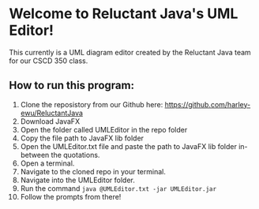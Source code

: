 # Welcome to Reluctant Java's UML Editor!
This currently is a UML diagram editor created by the Reluctant Java team for our CSCD 350 class.
## How to run this program:

1. Clone the reposistory from our Github here: https://github.com/harley-ewu/ReluctantJava
2. Download JavaFX
3. Open the folder called UMLEditor in the repo folder
4. Copy the file path to JavaFX lib folder
5. Open the UMLEditor.txt file and paste the path to JavaFX lib folder in-between the quotations.
6. Open a terminal.
7. Navigate to the cloned repo in your terminal.
8. Navigate into the UMLEditor folder.
9. Run the command `java @UMLEditor.txt -jar UMLEditor.jar`
11. Follow the prompts from there!
